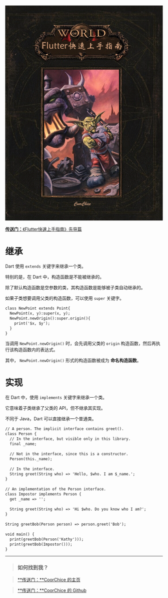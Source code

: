 [![](https://raw.githubusercontent.com/chenBingX/img/master/Flutter/Flutter快速上手指南封面2.JPG)](https://juejin.im/post/5c8f8e62e51d456a0f23d0fe)

[**传送门：**《Flutter快速上手指南》先导篇](https://juejin.im/post/5c8f8e62e51d456a0f23d0fe)

# 继承

Dart 使用 `extends` 关键字来继承一个类。

特别的是，在 Dart 中，构造函数是不能被继承的。

除了默认构造函数是空参数的类，其构造函数是能够被子类自动继承的。

如果子类想要调用父类的构造函数，可以使用 `super` 关键字。

```
class NewPoint extends Point{
  NewPoint(x, y):super(x, y);
  NewPoint.newOrigin():super.origin(){
    print('$x, $y');
  }
}
```

当调用 `NewPoint.newOrigin()` 时，会先调用父类的 `origin` 构造函数，然后再执行该构造函数内的表达式。

其中， `NewPoint.newOrigin()` 形式的构造函数被成为 **命名构造函数**。


# 实现

在 Dart 中，使用 `implements` 关键字来继承一个类。

它意味着子类继承了父类的 API，但不继承其实现。

不同于 Java，Dart 可以直接继承一个普通类。

```
// A person. The implicit interface contains greet().
class Person {
  // In the interface, but visible only in this library.
  final _name;

  // Not in the interface, since this is a constructor.
  Person(this._name);

  // In the interface.
  String greet(String who) => 'Hello, $who. I am $_name.';
}

// An implementation of the Person interface.
class Impostor implements Person {
  get _name => '';

  String greet(String who) => 'Hi $who. Do you know who I am?';
}

String greetBob(Person person) => person.greet('Bob');

void main() {
  print(greetBob(Person('Kathy')));
  print(greetBob(Impostor()));
}
```

---

> ### 如何找到我？

> [**传送门：**CoorChice 的主页](https://juejin.im/user/57fc43b67db2a200595ffd94)

> [**传送门：**CoorChice 的 Github](https://github.com/chenBingX)